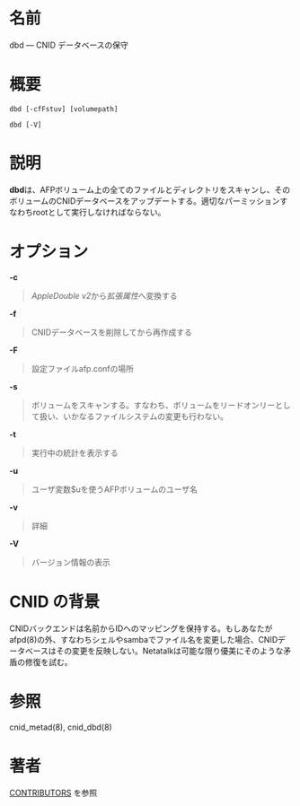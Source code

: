 # 名前

dbd — CNID データベースの保守

# 概要

`dbd [-cfFstuv] [volumepath]`

`dbd [-V]`

# 説明

**dbd**は、AFPボリューム上の全てのファイルとディレクトリをスキャンし、そのボリュームのCNIDデータベースをアップデートする。適切なパーミッションすなわちrootとして実行しなければならない。

# オプション

**-c**

> *AppleDouble v2*から*拡張属性*へ変換する

**-f**

> CNIDデータベースを削除してから再作成する

**-F**

> 設定ファイルafp.confの場所

**-s**

> ボリュームをスキャンする。すなわち、ボリュームをリードオンリーとして扱い、いかなるファイルシステムの変更も行わない。

**-t**

> 実行中の統計を表示する

**-u**

> ユーザ変数$uを使うAFPボリュームのユーザ名

**-v**

> 詳細

**-V**

> バージョン情報の表示

# CNID の背景

CNIDバックエンドは名前からIDへのマッピングを保持する。もしあなたがafpd(8)の外、すなわちシェルやsambaでファイル名を変更した場合、CNIDデータベースはその変更を反映しない。Netatalkは可能な限り優美にそのような矛盾の修復を試む。

# 参照

cnid_metad(8), cnid_dbd(8)

# 著者

[CONTRIBUTORS](https://netatalk.io/contributors) を参照
